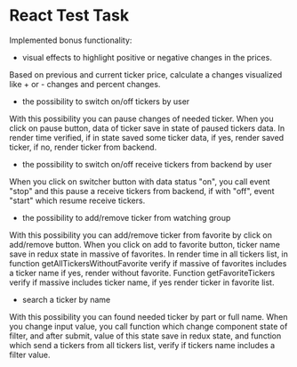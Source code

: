 # React Test Task

Implemented bonus functionality:
- visual effects to highlight positive or negative changes in the prices.

Based on previous and current ticker price, calculate a changes visualized like + or - changes and percent changes.

- the possibility to switch on/off tickers by user 

With this possibility you can pause changes of needed ticker. When you click on pause button, data of ticker save in state of paused tickers data. In render time verified, if in state saved some ticker data, if yes, render saved ticker, if no, render ticker from backend.

- the possibility to switch on/off receive tickers from backend by user 

When you click on switcher button with data status "on", you call event "stop" and this pause a receive tickers from backend, if with "off", event "start" which resume receive tickers.

- the possibility to add/remove ticker from watching group

With this possibility you can add/remove ticker from favorite by click on add/remove button. When you click on add to favorite button, ticker name save in redux state in massive of favorites. In render time in all tickers list, in function getAllTickersWithoutFavorite verify if massive of favorites includes a ticker name if yes, render without favorite. Function getFavoriteTickers verify if massive includes ticker name, if yes render ticker in favorite list.

- search a ticker by name 

With this possibility you can found needed ticker by part or full name. When you change input value, you call function which change component state of filter, and after submit, value of this state save in redux state, and function which send a tickers from all tickers list, verify if tickers name includes a filter value.
